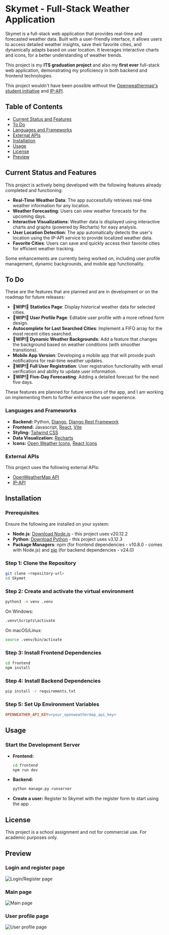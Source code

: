 # Skymet - Full-Stack Weather Application

Skymet is a full-stack web application that provides real-time and forecasted weather data.
Built with a user-friendly interface, it allows users to access detailed weather insights,
save their favorite cities, and dynamically adapts based on user location.
It leverages interactive charts and icons, for a better understanding of weather trends.

This project is my **ITS graduation project** and also my **first ever** full-stack web application, demonstrating my proficiency in both backend and frontend technologies.

This project wouldn't have been possible without the [Openweathermap's student initiative](https://docs.openweather.co.uk/our-initiatives/student-initiative) and [IP-API](https://ip-api.com/).

## Table of Contents

- [Current Status and Features](#current-status-and-features)
- [To Do](#to-do)
- [Languages and Frameworks](#languages-and-frameworks)
- [External APIs](#external-apis)
- [Installation](#installation)
- [Usage](#usage)
- [License](#license)
- [Preview](#preview)

## Current Status and Features

This project is actively being developed with the following features already completed and functioning:

- **Real-Time Weather Data**: The app successfully retrieves real-time weather information for any location.
- **Weather Forecasting**: Users can view weather forecasts for the upcoming days.
- **Interactive Visualizations**: Weather data is displayed using interactive charts and graphs (powered by Recharts) for easy analysis.
- **User Location Detection**: The app automatically detects the user's location using the IP-API service to provide localized weather data.
- **Favorite Cities**: Users can save and quickly access their favorite cities for efficient weather tracking.

Some enhancements are currently being worked on, including user profile management, dynamic backgrounds, and mobile app functionality.

## To Do

These are the features that are planned and are in development or on the roadmap for future releases:

- **🚧WIP!🚧 Statistics Page**: Display historical weather data for selected cities.
- **🚧WIP!🚧 User Profile Page**: Editable user profile with a more refined form design.
- **Autocomplete for Last Searched Cities**: Implement a FIFO array for the most recent cities searched.
- **🚧WIP!🚧 Dynamic Weather Backgrounds**: Add a feature that changes the background based on weather conditions (with smoother transitions).
- **Mobile App Version**: Developing a mobile app that will provide push notifications for real-time weather updates.
- **🚧WIP!🚧 Full User Registration**: User registration functionality with email verification and ability to update user information.
- **🚧WIP!🚧 Five-Day Forecasting**: Adding a detailed forecast for the next five days.

These features are planned for future versions of the app, and I am working on implementing them to further enhance the user experience.

### Languages and Frameworks

- **Backend:**
  Python, [Django](https://www.djangoproject.com/start/), [Django Rest Framework](https://www.django-rest-framework.org)
- **Frontend:** Javascript, [React](https://react.dev), [Vite](https://vite.dev)
- **Styling:** [Tailwind CSS](https://tailwindcss.com/docs/installation)
- **Data Visualization:** [Recharts](https://recharts.org/en-US/guide/getting-started)
- **Icons:** [Open Weather Icons](https://github.com/isneezy/open-weather-icons), [React Icons](https://react-icons.github.io/react-icons/)

### External APIs

This project uses the following external APIs:

- [OpenWeatherMap API](https://openweathermap.org/api)
- [IP-API](https://ip-api.com)

## Installation

### Prerequisites

Ensure the following are installed on your system:

- **Node.js**: [Download Node.js](https://nodejs.org) - this project uses v20.12.2
- **Python**: [Download Python](https://www.python.org) - this project uses v3.12.3
- **Package Managers**: npm (for frontend dependencies - v10.8.0 - comes with Node.js)
  and [pip](https://pip.pypa.io/en/stable/installation/) (for backend dependencies - v24.0)

### Step 1: Clone the Repository

```bash
git clone <repository-url>
cd Skymet
```

### Step 2: Create and activate the virtual environment

```bash
python3 -m venv .venv
```

On Windows:

```bash
.venv\Scripts\activate
```

On macOS/Linux:

```bash
source .venv/bin/activate
```

### Step 3: Install Frontend Dependencies

```bash
cd frontend
npm install
```

### Step 4: Install Backend Dependencies

```bash
pip install -r requirements.txt
```

### Step 5: Set Up Environment Variables

```makefile
OPENWEATHER_API_KEY=<your_openweathermap_api_key>
```

## Usage

### Start the Development Server

- **Frontend:**

  ```bash
  cd frontend
  npm run dev
  ```

- **Backend:**

  ```bash
  python manage.py runserver
  ```

- **Create a user:**
  Register to Skymet with the register form to start using the app

## License

This project is a school assignment and not for commercial use. For academic purposes only.

## Preview

### Login and register page

![Login/Register page](frontend/images/screenshots/login_register.png)

### Main page

![Main page](frontend/images/screenshots/main_page.png)

### User profile page

![User profile page](frontend/images/screenshots/user_details.png)
